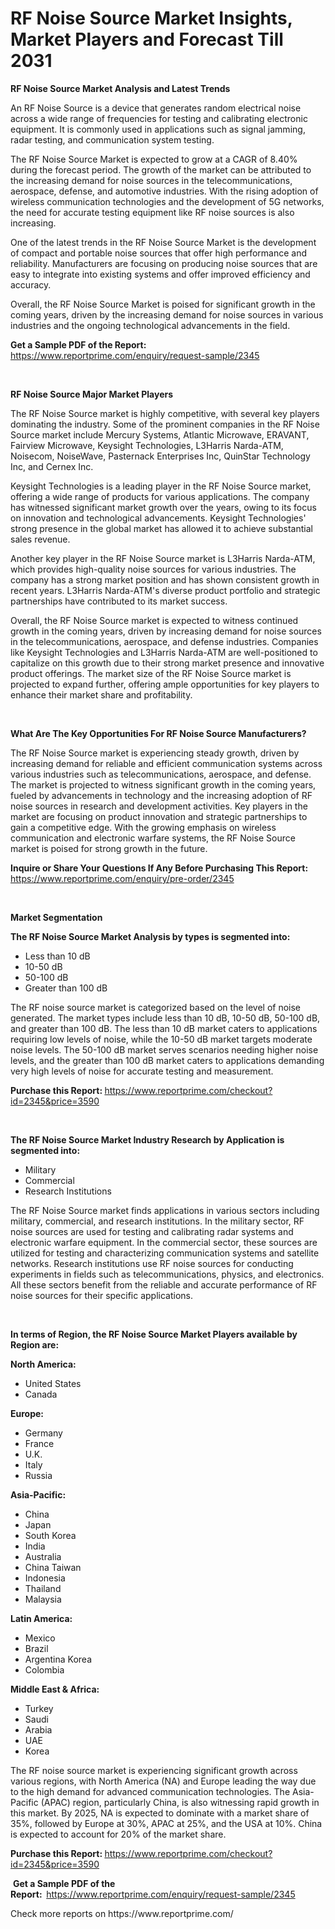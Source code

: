 <p><h1>RF Noise Source Market Insights, Market Players and Forecast Till 2031</h1></p><p><strong>RF Noise Source Market Analysis and Latest Trends</strong></p>
<p><p>An RF Noise Source is a device that generates random electrical noise across a wide range of frequencies for testing and calibrating electronic equipment. It is commonly used in applications such as signal jamming, radar testing, and communication system testing.</p><p>The RF Noise Source Market is expected to grow at a CAGR of 8.40% during the forecast period. The growth of the market can be attributed to the increasing demand for noise sources in the telecommunications, aerospace, defense, and automotive industries. With the rising adoption of wireless communication technologies and the development of 5G networks, the need for accurate testing equipment like RF noise sources is also increasing.</p><p>One of the latest trends in the RF Noise Source Market is the development of compact and portable noise sources that offer high performance and reliability. Manufacturers are focusing on producing noise sources that are easy to integrate into existing systems and offer improved efficiency and accuracy.</p><p>Overall, the RF Noise Source Market is poised for significant growth in the coming years, driven by the increasing demand for noise sources in various industries and the ongoing technological advancements in the field.</p></p>
<p><strong>Get a Sample PDF of the Report:&nbsp;</strong> <a href="https://www.reportprime.com/enquiry/request-sample/2345">https://www.reportprime.com/enquiry/request-sample/2345</a></p>
<p>&nbsp;</p>
<p><strong>RF Noise Source Major Market Players</strong></p>
<p><p>The RF Noise Source market is highly competitive, with several key players dominating the industry. Some of the prominent companies in the RF Noise Source market include Mercury Systems, Atlantic Microwave, ERAVANT, Fairview Microwave, Keysight Technologies, L3Harris Narda-ATM, Noisecom, NoiseWave, Pasternack Enterprises Inc, QuinStar Technology Inc, and Cernex Inc.</p><p>Keysight Technologies is a leading player in the RF Noise Source market, offering a wide range of products for various applications. The company has witnessed significant market growth over the years, owing to its focus on innovation and technological advancements. Keysight Technologies' strong presence in the global market has allowed it to achieve substantial sales revenue.</p><p>Another key player in the RF Noise Source market is L3Harris Narda-ATM, which provides high-quality noise sources for various industries. The company has a strong market position and has shown consistent growth in recent years. L3Harris Narda-ATM's diverse product portfolio and strategic partnerships have contributed to its market success.</p><p>Overall, the RF Noise Source market is expected to witness continued growth in the coming years, driven by increasing demand for noise sources in the telecommunications, aerospace, and defense industries. Companies like Keysight Technologies and L3Harris Narda-ATM are well-positioned to capitalize on this growth due to their strong market presence and innovative product offerings. The market size of the RF Noise Source market is projected to expand further, offering ample opportunities for key players to enhance their market share and profitability.</p></p>
<p>&nbsp;</p>
<p><strong>What Are The Key Opportunities For RF Noise Source Manufacturers?</strong></p>
<p><p>The RF Noise Source market is experiencing steady growth, driven by increasing demand for reliable and efficient communication systems across various industries such as telecommunications, aerospace, and defense. The market is projected to witness significant growth in the coming years, fueled by advancements in technology and the increasing adoption of RF noise sources in research and development activities. Key players in the market are focusing on product innovation and strategic partnerships to gain a competitive edge. With the growing emphasis on wireless communication and electronic warfare systems, the RF Noise Source market is poised for strong growth in the future.</p></p>
<p><strong>Inquire or Share Your Questions If Any Before Purchasing This Report:</strong> <a href="https://www.reportprime.com/enquiry/pre-order/2345">https://www.reportprime.com/enquiry/pre-order/2345</a></p>
<p>&nbsp;</p>
<p><strong>Market Segmentation</strong></p>
<p><strong>The RF Noise Source Market Analysis by types is segmented into:</strong></p>
<p><ul><li>Less than 10 dB</li><li>10-50 dB</li><li>50-100 dB</li><li>Greater than 100 dB</li></ul></p>
<p><p>The RF noise source market is categorized based on the level of noise generated. The market types include less than 10 dB, 10-50 dB, 50-100 dB, and greater than 100 dB. The less than 10 dB market caters to applications requiring low levels of noise, while the 10-50 dB market targets moderate noise levels. The 50-100 dB market serves scenarios needing higher noise levels, and the greater than 100 dB market caters to applications demanding very high levels of noise for accurate testing and measurement.</p></p>
<p><strong>Purchase this Report:&nbsp;</strong><a href="https://www.reportprime.com/checkout?id=2345&price=3590">https://www.reportprime.com/checkout?id=2345&price=3590</a></p>
<p>&nbsp;</p>
<p><strong>The RF Noise Source Market Industry Research by Application is segmented into:</strong></p>
<p><ul><li>Military</li><li>Commercial</li><li>Research Institutions</li></ul></p>
<p><p>The RF Noise Source market finds applications in various sectors including military, commercial, and research institutions. In the military sector, RF noise sources are used for testing and calibrating radar systems and electronic warfare equipment. In the commercial sector, these sources are utilized for testing and characterizing communication systems and satellite networks. Research institutions use RF noise sources for conducting experiments in fields such as telecommunications, physics, and electronics. All these sectors benefit from the reliable and accurate performance of RF noise sources for their specific applications.</p></p>
<p>&nbsp;</p>
<p><strong>In terms of Region, the RF Noise Source Market Players available by Region are:</strong></p>
<p>
    <p> <strong> North America: </strong>
        <ul>
            <li>United States</li>
            <li>Canada</li>
        </ul>
        </p> 
    <p> <strong> Europe: </strong>
        <ul>
            <li>Germany</li>
            <li>France</li>
            <li>U.K.</li>
            <li>Italy</li>
            <li>Russia</li>
        </ul>
        </p> 
    <p> <strong> Asia-Pacific: </strong>
        <ul>
            <li>China</li>
            <li>Japan</li>
            <li>South Korea</li>
            <li>India</li>
            <li>Australia</li>
            <li>China Taiwan</li>
            <li>Indonesia</li>
            <li>Thailand</li>
            <li>Malaysia</li>
        </ul>
        </p> 
    <p> <strong> Latin America: </strong>
        <ul>
            <li>Mexico</li>
            <li>Brazil</li>
            <li>Argentina Korea</li>
            <li>Colombia</li>
        </ul>
        </p> 
    <p> <strong> Middle East & Africa: </strong>
        <ul>
            <li>Turkey</li>
            <li>Saudi</li>
            <li>Arabia</li>
            <li>UAE</li>
            <li>Korea</li>
        </ul>
    </p>
    </p>
<p><p>The RF noise source market is experiencing significant growth across various regions, with North America (NA) and Europe leading the way due to the high demand for advanced communication technologies. The Asia-Pacific (APAC) region, particularly China, is also witnessing rapid growth in this market. By 2025, NA is expected to dominate with a market share of 35%, followed by Europe at 30%, APAC at 25%, and the USA at 10%. China is expected to account for 20% of the market share.</p></p>
<p><strong>Purchase this Report: </strong><a href="https://www.reportprime.com/checkout?id=2345&price=3590">https://www.reportprime.com/checkout?id=2345&price=3590</a></p>
<p>&nbsp;<strong>Get a Sample PDF of the Report:&nbsp;&nbsp;</strong><a href="https://www.reportprime.com/enquiry/request-sample/2345">https://www.reportprime.com/enquiry/request-sample/2345</a></p>
<p><strong></strong></p>
<p>Check more reports on https://www.reportprime.com/</p>